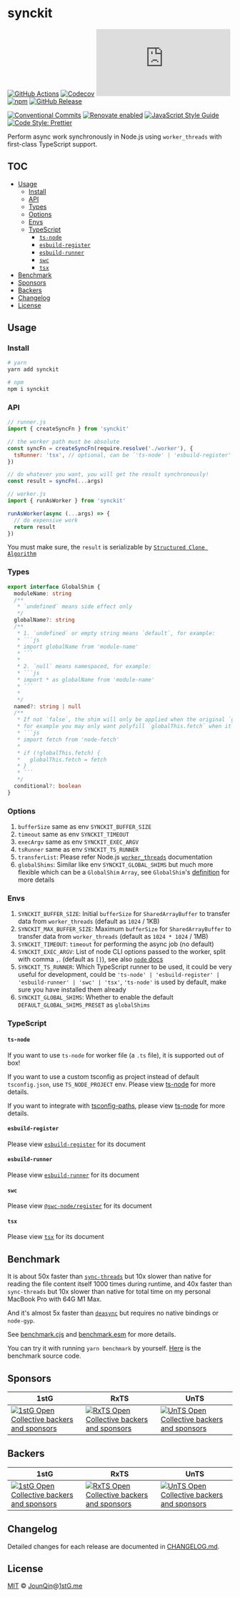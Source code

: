 # synckit

[![GitHub Actions](https://github.com/un-ts/synckit/workflows/CI/badge.svg)](https://github.com/un-ts/synckit/actions/workflows/ci.yml)
[![Codecov](https://img.shields.io/codecov/c/github/un-ts/synckit.svg)](https://codecov.io/gh/un-ts/synckit)
[![type-coverage](https://img.shields.io/badge/dynamic/json.svg?label=type-coverage&prefix=%E2%89%A5&suffix=%&query=$.typeCoverage.atLeast&uri=https%3A%2F%2Fraw.githubusercontent.com%2Fun-ts%2Fsynckit%2Fmain%2Fpackage.json)](https://github.com/plantain-00/type-coverage)
[![npm](https://img.shields.io/npm/v/synckit.svg)](https://www.npmjs.com/package/synckit)
[![GitHub Release](https://img.shields.io/github/release/un-ts/synckit)](https://github.com/un-ts/synckit/releases)

[![Conventional Commits](https://img.shields.io/badge/conventional%20commits-1.0.0-yellow.svg)](https://conventionalcommits.org)
[![Renovate enabled](https://img.shields.io/badge/renovate-enabled-brightgreen.svg)](https://renovatebot.com)
[![JavaScript Style Guide](https://img.shields.io/badge/code_style-standard-brightgreen.svg)](https://standardjs.com)
[![Code Style: Prettier](https://img.shields.io/badge/code_style-prettier-ff69b4.svg)](https://github.com/prettier/prettier)

Perform async work synchronously in Node.js using `worker_threads` with first-class TypeScript support.

## TOC <!-- omit in toc -->

- [Usage](#usage)
  - [Install](#install)
  - [API](#api)
  - [Types](#types)
  - [Options](#options)
  - [Envs](#envs)
  - [TypeScript](#typescript)
    - [`ts-node`](#ts-node)
    - [`esbuild-register`](#esbuild-register)
    - [`esbuild-runner`](#esbuild-runner)
    - [`swc`](#swc)
    - [`tsx`](#tsx)
- [Benchmark](#benchmark)
- [Sponsors](#sponsors)
- [Backers](#backers)
- [Changelog](#changelog)
- [License](#license)

## Usage

### Install

```sh
# yarn
yarn add synckit

# npm
npm i synckit
```

### API

```js
// runner.js
import { createSyncFn } from 'synckit'

// the worker path must be absolute
const syncFn = createSyncFn(require.resolve('./worker'), {
  tsRunner: 'tsx', // optional, can be `'ts-node' | 'esbuild-register' | 'esbuild-runner' | 'tsx'`
})

// do whatever you want, you will get the result synchronously!
const result = syncFn(...args)
```

```js
// worker.js
import { runAsWorker } from 'synckit'

runAsWorker(async (...args) => {
  // do expensive work
  return result
})
```

You must make sure, the `result` is serializable by [`Structured Clone Algorithm`](https://developer.mozilla.org/en-US/docs/Web/API/Web_Workers_API/Structured_clone_algorithm)

### Types

````ts
export interface GlobalShim {
  moduleName: string
  /**
   * `undefined` means side effect only
   */
  globalName?: string
  /**
   * 1. `undefined` or empty string means `default`, for example:
   * ```js
   * import globalName from 'module-name'
   * ```
   *
   * 2. `null` means namespaced, for example:
   * ```js
   * import * as globalName from 'module-name'
   * ```
   *
   */
  named?: string | null
  /**
   * If not `false`, the shim will only be applied when the original `globalName` unavailable,
   * for example you may only want polyfill `globalThis.fetch` when it's unavailable natively:
   * ```js
   * import fetch from 'node-fetch'
   *
   * if (!globalThis.fetch) {
   *   globalThis.fetch = fetch
   * }
   * ```
   */
  conditional?: boolean
}
````

### Options

1. `bufferSize` same as env `SYNCKIT_BUFFER_SIZE`
2. `timeout` same as env `SYNCKIT_TIMEOUT`
3. `execArgv` same as env `SYNCKIT_EXEC_ARGV`
4. `tsRunner` same as env `SYNCKIT_TS_RUNNER`
5. `transferList`: Please refer Node.js [`worker_threads`](https://nodejs.org/api/worker_threads.html#:~:text=Default%3A%20true.-,transferList,-%3CObject%5B%5D%3E%20If) documentation
6. `globalShims`: Similar like env `SYNCKIT_GLOBAL_SHIMS` but much more flexible which can be a `GlobalShim` `Array`, see `GlobalShim`'s [definition](#types) for more details

### Envs

1. `SYNCKIT_BUFFER_SIZE`: Initial `bufferSize` for `SharedArrayBuffer` to transfer data from `worker_threads` (default as `1024` / 1KB)
2. `SYNCKIT_MAX_BUFFER_SIZE`: Maximum `bufferSize` for `SharedArrayBuffer` to transfer data from `worker_threads` (default as `1024 * 1024` / 1MB)
3. `SYNCKIT_TIMEOUT`: `timeout` for performing the async job (no default)
4. `SYNCKIT_EXEC_ARGV`: List of node CLI options passed to the worker, split with comma `,`. (default as `[]`), see also [`node` docs](https://nodejs.org/api/worker_threads.html)
5. `SYNCKIT_TS_RUNNER`: Which TypeScript runner to be used, it could be very useful for development, could be `'ts-node' | 'esbuild-register' | 'esbuild-runner' | 'swc' | 'tsx'`, `'ts-node'` is used by default, make sure you have installed them already
6. `SYNCKIT_GLOBAL_SHIMS`: Whether to enable the default `DEFAULT_GLOBAL_SHIMS_PRESET` as `globalShims`

### TypeScript

#### `ts-node`

If you want to use `ts-node` for worker file (a `.ts` file), it is supported out of box!

If you want to use a custom tsconfig as project instead of default `tsconfig.json`, use `TS_NODE_PROJECT` env. Please view [ts-node](https://github.com/TypeStrong/ts-node#tsconfig) for more details.

If you want to integrate with [tsconfig-paths](https://www.npmjs.com/package/tsconfig-paths), please view [ts-node](https://github.com/TypeStrong/ts-node#paths-and-baseurl) for more details.

#### `esbuild-register`

Please view [`esbuild-register`][] for its document

#### `esbuild-runner`

Please view [`esbuild-runner`][] for its document

#### `swc`

Please view [`@swc-node/register`][] for its document

#### `tsx`

Please view [`tsx`][] for its document

## Benchmark

It is about 50x faster than [`sync-threads`](https://github.com/lambci/sync-threads) but 10x slower than native for reading the file content itself 1000 times during runtime, and 40x faster than `sync-threads` but 10x slower than native for total time on my personal MacBook Pro with 64G M1 Max.

And it's almost 5x faster than [`deasync`](https://github.com/abbr/deasync) but requires no native bindings or `node-gyp`.

See [benchmark.cjs](./benchmarks/benchmark.cjs.txt) and [benchmark.esm](./benchmarks/benchmark.esm.txt) for more details.

You can try it with running `yarn benchmark` by yourself. [Here](./benchmarks/benchmark.js) is the benchmark source code.

## Sponsors

| 1stG                                                                                                                               | RxTS                                                                                                                               | UnTS                                                                                                                               |
| ---------------------------------------------------------------------------------------------------------------------------------- | ---------------------------------------------------------------------------------------------------------------------------------- | ---------------------------------------------------------------------------------------------------------------------------------- |
| [![1stG Open Collective backers and sponsors](https://opencollective.com/1stG/organizations.svg)](https://opencollective.com/1stG) | [![RxTS Open Collective backers and sponsors](https://opencollective.com/rxts/organizations.svg)](https://opencollective.com/rxts) | [![UnTS Open Collective backers and sponsors](https://opencollective.com/unts/organizations.svg)](https://opencollective.com/unts) |

## Backers

| 1stG                                                                                                                             | RxTS                                                                                                                             | UnTS                                                                                                                             |
| -------------------------------------------------------------------------------------------------------------------------------- | -------------------------------------------------------------------------------------------------------------------------------- | -------------------------------------------------------------------------------------------------------------------------------- |
| [![1stG Open Collective backers and sponsors](https://opencollective.com/1stG/individuals.svg)](https://opencollective.com/1stG) | [![RxTS Open Collective backers and sponsors](https://opencollective.com/rxts/individuals.svg)](https://opencollective.com/rxts) | [![UnTS Open Collective backers and sponsors](https://opencollective.com/unts/individuals.svg)](https://opencollective.com/unts) |

## Changelog

Detailed changes for each release are documented in [CHANGELOG.md](./CHANGELOG.md).

## License

[MIT][] © [JounQin][]@[1stG.me][]

[`esbuild-register`]: https://github.com/egoist/esbuild-register
[`esbuild-runner`]: https://github.com/folke/esbuild-runner
[`@swc-node/register`]: https://github.com/swc-project/swc-node/tree/master/packages/register
[`tsx`]: https://github.com/esbuild-kit/tsx
[1stg.me]: https://www.1stg.me
[jounqin]: https://GitHub.com/JounQin
[mit]: http://opensource.org/licenses/MIT
